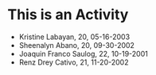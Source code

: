 # This is an Activity

- Kristine Labayan, 20, 05-16-2003
- Sheenalyn Abano, 20, 09-30-2002
- Joaquin Franco Saulog, 22, 10-19-2001
- Renz Drey Cativo, 21, 11-20-2002